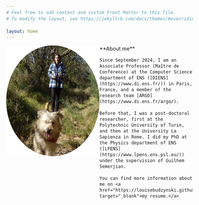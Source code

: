 ```yaml
---
# Feel free to add content and custom Front Matter to this file.
# To modify the layout, see https://jekyllrb.com/docs/themes/#overriding-theme-defaults

layout: home
---
```

<div style="display:block; width:100%;">
  <div style="width:50%; float: left; display: inline-block;"> <img src="docs/assets/cropped_photo.png" width="300" height="300"/> </div>
  <div style="width:50%; float: left; display: inline-block;">
    **About me**  
    
    Since September 2024, I am an Associate Professor (Maître de Conférence) at the Computer Science department of ENS ([DIENS](https://www.di.ens.fr/)) in Paris, France, and a member of the research team [ARGO](https://www.di.ens.fr/argo/).
  
    Before that, I was a post-doctoral researcher, first at the Polytechnic University of Turin, and then at the University La Sapienza in Rome. I did my PhD at the Physics department of ENS ([LPENS](https://www.lpens.ens.psl.eu/)) under the supervision of Guilhem Semerjian.
  
    You can find more information about me on <a href="https://louisebudzynski.github.io/docs/CV.pdf" target="_blank">my resume.</a>
  </div>
</div>
  

